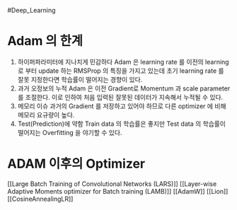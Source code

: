 #Deep_Learning 

# Adam 의 한계
1. 하이퍼파라미터에 지나치게 민감하다
Adam 은 learning rate 를 이전의 learning 로 부터 update 하는 RMSProp 의 특징을 가지고 있는데 초기 learning rate 를 잘못 지정한다면 학습률이 떨어지는 경향이 있다.
2. 과거 오정보의 누적
Adam 은 이전 Gradient로 Momentum 과 scale parameter를 조절한다.
이로 인하여 처음 입력된 잘못된 데이터가 지속해서 누적될 수 있다.
3. 메모리 이슈
과거의 Gradient 를 저장하고 있어야 하므로 다른 optimizer 에 비해 메모리 요규량이 높다.
4. Test(Prediction)에 약함
Train data 의 학습률은 좋지만 Test data 의 학습률이 떨어지는 Overfitting 을 야기할 수 있다.

# ADAM 이후의 Optimizer
[[Large Batch Training of Convolutional Networks (LARS)]]
[[Layer-wise Adaptive Moments optimizer for Batch training (LAMB)]]
[[AdamW]]
[[Lion]]
[[CosineAnnealingLR]]